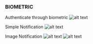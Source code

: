 ### BIOMETRIC

Authenticate through biometric
![alt text](https://github.com/fadlurahmanf/monorepo-kotlin/blob/feature/biometric/mapp_example/src/main/res/drawable/proof_biometric.jpeg?raw=true)

Simple Notification
![alt text](https://github.com/fadlurahmanf/monorepo-kotlin/blob/feature/notification/mapp_example/src/main/res/drawable/proof_notification.png?raw=true)

Image Notification
![alt text](https://github.com/fadlurahmanf/monorepo-kotlin/blob/feature/notification/mapp_example/src/main/res/drawable/proof_notification_2.png?raw=true)
![alt text](https://github.com/fadlurahmanf/monorepo-kotlin/blob/feature/notification/mapp_example/src/main/res/drawable/proof_notification_3.png?raw=true)